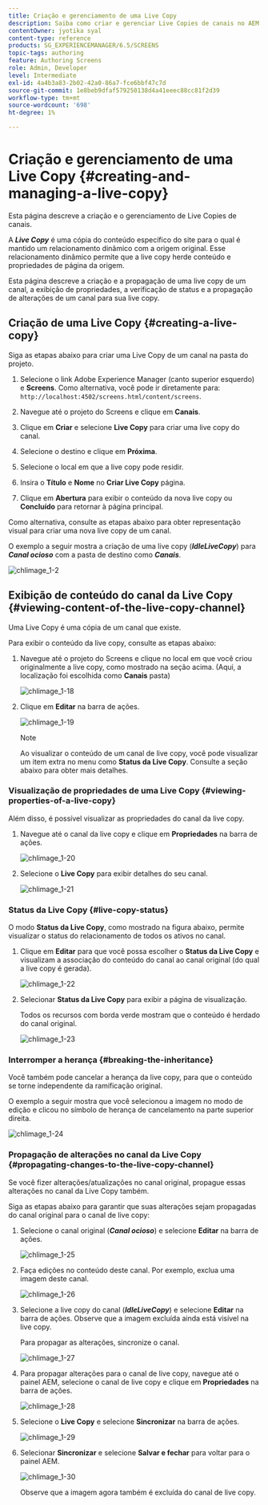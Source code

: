 ```yaml
---
title: Criação e gerenciamento de uma Live Copy
description: Saiba como criar e gerenciar Live Copies de canais no AEM Screens.
contentOwner: jyotika syal
content-type: reference
products: SG_EXPERIENCEMANAGER/6.5/SCREENS
topic-tags: authoring
feature: Authoring Screens
role: Admin, Developer
level: Intermediate
exl-id: 4a4b3a83-2b02-42a0-86a7-fce6bbf47c7d
source-git-commit: 1e8beb9dfaf579250138d4a41eeec88cc81f2d39
workflow-type: tm+mt
source-wordcount: '698'
ht-degree: 1%

---
```


# Criação e gerenciamento de uma Live Copy {#creating-and-managing-a-live-copy}

Esta página descreve a criação e o gerenciamento de Live Copies de canais.

A ***Live Copy*** é uma cópia do conteúdo específico do site para o qual é mantido um relacionamento dinâmico com a origem original. Esse relacionamento dinâmico permite que a live copy herde conteúdo e propriedades de página da origem.

Esta página descreve a criação e a propagação de uma live copy de um canal, a exibição de propriedades, a verificação de status e a propagação de alterações de um canal para sua live copy.


## Criação de uma Live Copy {#creating-a-live-copy}

Siga as etapas abaixo para criar uma Live Copy de um canal na pasta do projeto.

1. Selecione o link Adobe Experience Manager (canto superior esquerdo) e **Screens**. Como alternativa, você pode ir diretamente para: `http://localhost:4502/screens.html/content/screens`.

1. Navegue até o projeto do Screens e clique em **Canais**.
1. Clique em **Criar** e selecione **Live Copy** para criar uma live copy do canal.
1. Selecione o destino e clique em **Próxima**.
1. Selecione o local em que a live copy pode residir.
1. Insira o **Título** e **Nome** no **Criar Live Copy** página.

1. Clique em **Abertura** para exibir o conteúdo da nova live copy ou **Concluído** para retornar à página principal.

Como alternativa, consulte as etapas abaixo para obter representação visual para criar uma nova live copy de um canal.

O exemplo a seguir mostra a criação de uma live copy (***IdleLiveCopy***) para ***Canal ocioso*** com a pasta de destino como ***Canais***.

![chlimage_1-2](assets/chlimage_1-2.gif)

## Exibição de conteúdo do canal da Live Copy {#viewing-content-of-the-live-copy-channel}

Uma Live Copy é uma cópia de um canal que existe.

Para exibir o conteúdo da live copy, consulte as etapas abaixo:

1. Navegue até o projeto do Screens e clique no local em que você criou originalmente a live copy, como mostrado na seção acima. (Aqui, a localização foi escolhida como **Canais** pasta)

   ![chlimage_1-18](assets/chlimage_1-18.png)

1. Clique em **Editar** na barra de ações.

   ![chlimage_1-19](assets/chlimage_1-19.png)

   >[!NOTE]
   >
   >Ao visualizar o conteúdo de um canal de live copy, você pode visualizar um item extra no menu como **Status da Live Copy**. Consulte a seção abaixo para obter mais detalhes.

### Visualização de propriedades de uma Live Copy {#viewing-properties-of-a-live-copy}

Além disso, é possível visualizar as propriedades do canal da live copy.

1. Navegue até o canal da live copy e clique em **Propriedades** na barra de ações.

   ![chlimage_1-20](assets/chlimage_1-20.png)

1. Selecione o **Live Copy** para exibir detalhes do seu canal.

   ![chlimage_1-21](assets/chlimage_1-21.png)

### Status da Live Copy   {#live-copy-status}

O modo **Status da Live Copy**, como mostrado na figura abaixo, permite visualizar o status do relacionamento de todos os ativos no canal.

1. Clique em **Editar** para que você possa escolher o **Status da Live Copy** e visualizam a associação do conteúdo do canal ao canal original (do qual a live copy é gerada).

   ![chlimage_1-22](assets/chlimage_1-22.png)

1. Selecionar **Status da Live Copy** para exibir a página de visualização.

   Todos os recursos com borda verde mostram que o conteúdo é herdado do canal original.

   ![chlimage_1-23](assets/chlimage_1-23.png)

### Interromper a herança {#breaking-the-inheritance}

Você também pode cancelar a herança da live copy, para que o conteúdo se torne independente da ramificação original.

O exemplo a seguir mostra que você selecionou a imagem no modo de edição e clicou no símbolo de herança de cancelamento na parte superior direita.

![chlimage_1-24](assets/chlimage_1-24.png)

### Propagação de alterações no canal da Live Copy {#propagating-changes-to-the-live-copy-channel}

Se você fizer alterações/atualizações no canal original, propague essas alterações no canal da Live Copy também.

Siga as etapas abaixo para garantir que suas alterações sejam propagadas do canal original para o canal de live copy:

1. Selecione o canal original (***Canal ocioso***) e selecione **Editar** na barra de ações.

   ![chlimage_1-25](assets/chlimage_1-25.png)

1. Faça edições no conteúdo deste canal. Por exemplo, exclua uma imagem deste canal.

   ![chlimage_1-26](assets/chlimage_1-26.png)

1. Selecione a live copy do canal (***IdleLiveCopy***) e selecione **Editar** na barra de ações. Observe que a imagem excluída ainda está visível na live copy.

   Para propagar as alterações, sincronize o canal.

   ![chlimage_1-27](assets/chlimage_1-27.png)

1. Para propagar alterações para o canal de live copy, navegue até o painel AEM, selecione o canal de live copy e clique em **Propriedades** na barra de ações.

   ![chlimage_1-28](assets/chlimage_1-28.png)

1. Selecione o **Live Copy** e selecione **Sincronizar** na barra de ações.

   ![chlimage_1-29](assets/chlimage_1-29.png)

1. Selecionar **Sincronizar** e selecione **Salvar e fechar** para voltar para o painel AEM.

   ![chlimage_1-30](assets/chlimage_1-30.png)

   Observe que a imagem agora também é excluída do canal de live copy.
